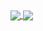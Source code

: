 <a href="https://github.com/anuraghazra/github-readme-stats">
  <img align="center" src="https://github-readme-stats-jet-seven.vercel.app/api?username=hunterlarco&show=reviews&show_icons=true&rank_icon=percentile&include_all_commits=true&hide=issues" />
</a>
<a href="https://github.com/anuraghazra/github-readme-stats">
  <img align="center" src="https://github-readme-stats-jet-seven.vercel.app/api/top-langs/?username=hunterlarco&layout=compact&hide=python" />
</a>
